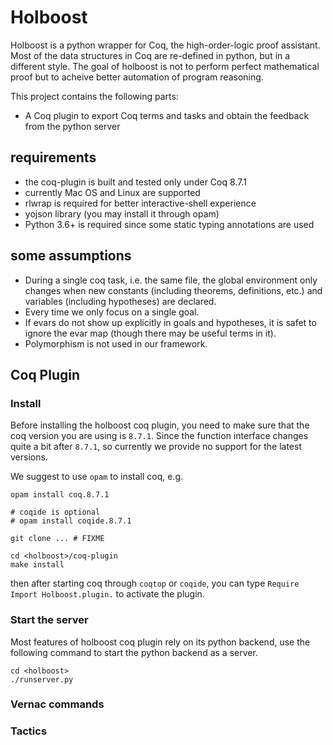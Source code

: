 Holboost
===

Holboost is a python wrapper for Coq, the high-order-logic proof assistant. Most of the data structures in Coq are re-defined in python, but in a different style. The goal of holboost is not to perform perfect mathematical proof but to acheive better automation of program reasoning.

This project contains the following parts:

- A Coq plugin to export Coq terms and tasks and obtain the feedback from the python server


## requirements

- the coq-plugin is built and tested only under Coq 8.7.1
- currently Mac OS and Linux are supported
- rlwrap is required for better interactive-shell experience
- yojson library (you may install it through opam)
- Python 3.6+ is required since some static typing annotations are used

## some assumptions

- During a single coq task, i.e. the same file, the global environment only changes when new constants (including theorems, definitions, etc.) and variables (including hypotheses) are declared. 
- Every time we only focus on a single goal.
- If evars do not show up explicitly in goals and hypotheses, it is safet to ignore the evar map (though there may be useful terms in it).
- Polymorphism is not used in our framework.


## Coq Plugin

### Install

Before installing the holboost coq plugin, you need to make sure that the coq version you are using is `8.7.1`. Since the function
interface changes quite a bit after `8.7.1`, so currently we provide no support for the latest versions.

We suggest to use `opam` to install coq, e.g.

    opam install coq.8.7.1
    
    # coqide is optional
    # opam install coqide.8.7.1

    git clone ... # FIXME

    cd <holboost>/coq-plugin
    make install

then after starting coq through `coqtop` or `coqide`, you can type `Require Import Holboost.plugin.` to activate the plugin.

### Start the server

Most features of holboost coq plugin rely on its python backend, use the following command to start the python backend as a server.

    cd <holboost>
    ./runserver.py

### Vernac commands

### Tactics
